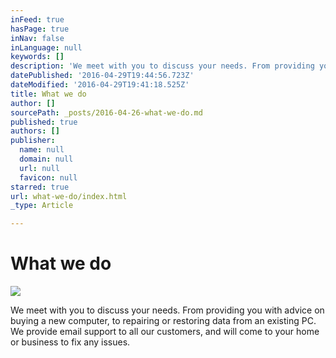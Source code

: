 ```yaml
---
inFeed: true
hasPage: true
inNav: false
inLanguage: null
keywords: []
description: 'We meet with you to discuss your needs. From providing you with advice on buying a new computer, to repairing or restoring data from an existing PC. We provide email support to all our customers, and will come to your home or business to fix any issues.'
datePublished: '2016-04-29T19:44:56.723Z'
dateModified: '2016-04-29T19:41:18.525Z'
title: What we do
author: []
sourcePath: _posts/2016-04-26-what-we-do.md
published: true
authors: []
publisher:
  name: null
  domain: null
  url: null
  favicon: null
starred: true
url: what-we-do/index.html
_type: Article

---
```

# What we do
![](https://the-grid-user-content.s3-us-west-2.amazonaws.com/4a6869e5-08cd-40ee-b136-e9db150932ad.png)

We meet with you to discuss your needs. From providing you with advice on buying a new computer, to repairing or restoring data from an existing PC. We provide email support to all our customers, and will come to your home or business to fix any issues.